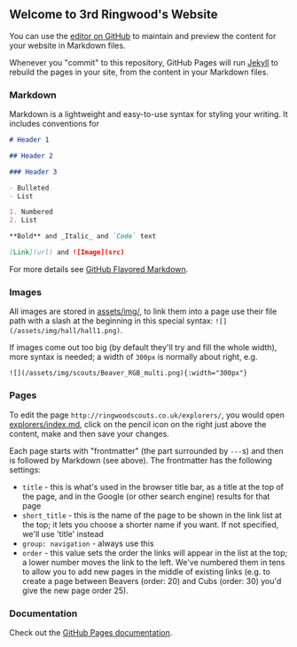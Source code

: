 ## Welcome to 3rd Ringwood's Website

You can use the [editor on GitHub](https://github.com/3rdRingwood/3rdringwood.github.io/edit/master/README.md) to maintain and preview the content for your website in Markdown files.

Whenever you "commit" to this repository, GitHub Pages will run [Jekyll](https://jekyllrb.com/) to rebuild the pages in your site, from the content in your Markdown files.

### Markdown

Markdown is a lightweight and easy-to-use syntax for styling your writing. It includes conventions for

```markdown
# Header 1

## Header 2

### Header 3

- Bulleted
- List

1. Numbered
2. List

**Bold** and _Italic_ and `Code` text

[Link](url) and ![Image](src)
```

For more details see [GitHub Flavored Markdown](https://guides.github.com/features/mastering-markdown/).

### Images

All images are stored in [assets/img/](assets/img/), to link them into a page use their file path with a slash at the beginning in this special syntax: `![](/assets/img/hall/hall1.png)`.

If images come out too big (by default they'll try and fill the whole width), more syntax is needed; a width of `300px` is normally about right, e.g.

```
![](/assets/img/scouts/Beaver_RGB_multi.png){:width="300px"}
```

### Pages

To edit the page `http://ringwoodscouts.co.uk/explorers/`, you would open [explorers/index.md](explorers/index.md), click on the pencil icon on the right just above the content, make and then save your changes.

Each page starts with "frontmatter" (the part surrounded by `---`s) and then is followed by Markdown (see above). The frontmatter has the following settings:

- `title` - this is what's used in the browser title bar, as a title at the top of the page, and in the Google (or other search engine) results for that page
- `short_title` - this is the name of the page to be shown in the link list at the top; it lets you choose a shorter name if you want. If not specified, we'll use 'title' instead
- `group: navigation` - always use this
- `order` - this value sets the order the links will appear in the list at the top; a lower number moves the link to the left. We've numbered them in tens to allow you to add new pages in the middle of existing links (e.g. to create a page between Beavers (order: 20) and Cubs (order: 30) you'd give the new page order 25).

### Documentation

Check out the [GitHub Pages documentation](https://help.github.com/categories/github-pages-basics/).
